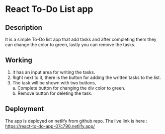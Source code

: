 # React To-Do List app
## Description
It is a simple To-Do list app that add tasks and after completing them they can change the color to green, lastly you can remove the tasks.

## Working
1. It has an input area for writing the tasks.
2. Right next to it, there is the button for adding the written tasks to the list.
3. The task will be shown with two buttons, <br>
  a. Complete button for changing the div color to green. <br>
  b. Remove button for deleting the task.

## Deployment
The app is deployed on netlify from github repo. The live link is here : https://react-to-do-app-07c790.netlify.app/

